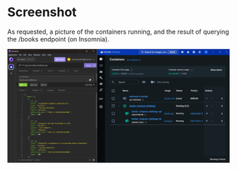 # Screenshot

As requested, a picture of the containers running, and the result of querying the /books endpoint (on Insomnia).

![alt text](docker_compose_challenge.png)

